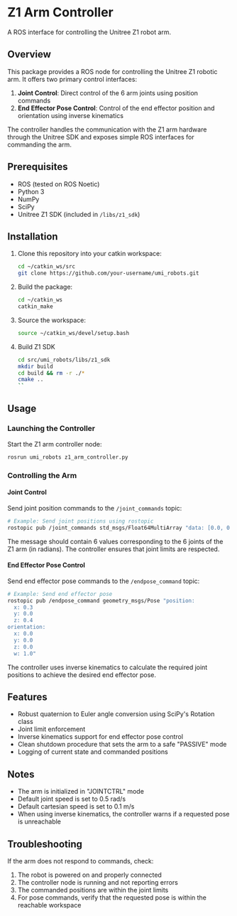 # Z1 Arm Controller

A ROS interface for controlling the Unitree Z1 robot arm.

## Overview

This package provides a ROS node for controlling the Unitree Z1 robotic arm. It offers two primary control interfaces:

1. **Joint Control**: Direct control of the 6 arm joints using position commands
2. **End Effector Pose Control**: Control of the end effector position and orientation using inverse kinematics

The controller handles the communication with the Z1 arm hardware through the Unitree SDK and exposes simple ROS interfaces for commanding the arm.

## Prerequisites

- ROS (tested on ROS Noetic)
- Python 3
- NumPy
- SciPy
- Unitree Z1 SDK (included in `/libs/z1_sdk`)

## Installation

1. Clone this repository into your catkin workspace:
   ```bash
   cd ~/catkin_ws/src
   git clone https://github.com/your-username/umi_robots.git
   ```

2. Build the package:
   ```bash
   cd ~/catkin_ws
   catkin_make
   ```

3. Source the workspace:
   ```bash
   source ~/catkin_ws/devel/setup.bash
   ```

4. Build Z1 SDK
    ```bash
    cd src/umi_robots/libs/z1_sdk
    mkdir build
    cd build && rm -r ./*
    cmake ..
    ``
## Usage

### Launching the Controller

Start the Z1 arm controller node:

```bash
rosrun umi_robots z1_arm_controller.py
```

### Controlling the Arm

#### Joint Control

Send joint position commands to the `/joint_commands` topic:

```bash
# Example: Send joint positions using rostopic
rostopic pub /joint_commands std_msgs/Float64MultiArray "data: [0.0, 0.5, -0.5, 0.0, 0.0, 0.0]"
```

The message should contain 6 values corresponding to the 6 joints of the Z1 arm (in radians). The controller ensures that joint limits are respected.

#### End Effector Pose Control

Send end effector pose commands to the `/endpose_command` topic:

```bash
# Example: Send end effector pose
rostopic pub /endpose_command geometry_msgs/Pose "position:
  x: 0.3
  y: 0.0
  z: 0.4
orientation:
  x: 0.0
  y: 0.0
  z: 0.0
  w: 1.0"
```

The controller uses inverse kinematics to calculate the required joint positions to achieve the desired end effector pose.

## Features

- Robust quaternion to Euler angle conversion using SciPy's Rotation class
- Joint limit enforcement
- Inverse kinematics support for end effector pose control
- Clean shutdown procedure that sets the arm to a safe "PASSIVE" mode
- Logging of current state and commanded positions

## Notes

- The arm is initialized in "JOINTCTRL" mode
- Default joint speed is set to 0.5 rad/s
- Default cartesian speed is set to 0.1 m/s 
- When using inverse kinematics, the controller warns if a requested pose is unreachable

## Troubleshooting

If the arm does not respond to commands, check:
1. The robot is powered on and properly connected
2. The controller node is running and not reporting errors
3. The commanded positions are within the joint limits
4. For pose commands, verify that the requested pose is within the reachable workspace

